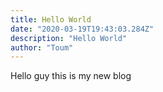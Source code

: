 ```yaml
---
title: Hello World
date: "2020-03-19T19:43:03.284Z"
description: "Hello World"
author: "Toum"
---
```


Hello guy this is my new blog
